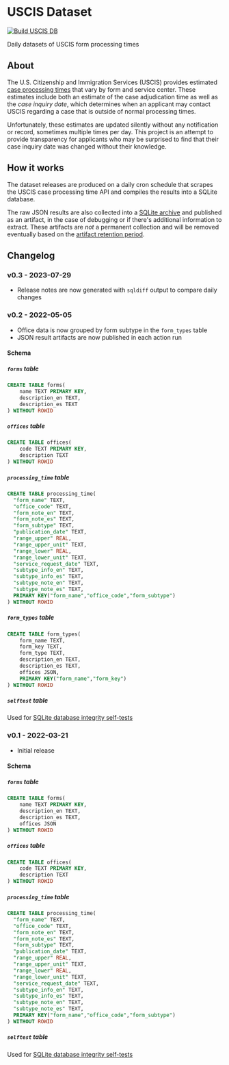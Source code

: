 # USCIS Dataset

[![Build USCIS DB](https://github.com/jzebedee/uscis/actions/workflows/build_db.yml/badge.svg)](https://github.com/jzebedee/uscis/actions/workflows/build_db.yml)

Daily datasets of USCIS form processing times

## About

The U.S. Citizenship and Immigration Services (USCIS) provides estimated [case processing times](https://egov.uscis.gov/processing-times/more-info) that vary by form and service center. These estimates include both an estimate of the case adjudication time as well as the _case inquiry date_, which determines when an applicant may contact USCIS regarding a case that is outside of normal processing times.

Unfortunately, these estimates are updated silently without any notification or record, sometimes multiple times per day. This project is an attempt to provide transparency for applicants who may be surprised to find that their case inquiry date was changed without their knowledge.

## How it works

The dataset releases are produced on a daily cron schedule that scrapes the USCIS case processing time API and compiles the results into a SQLite database.

The raw JSON results are also collected into a [SQLite archive](https://www.sqlite.org/sqlar.html) and published as an artifact, in the case of debugging or if there's additional information to extract. These artifacts are _not_ a permanent collection and will be removed eventually based on the [artifact retention period](https://docs.github.com/en/organizations/managing-organization-settings/configuring-the-retention-period-for-github-actions-artifacts-and-logs-in-your-organization).

## Changelog

### v0.3 - 2023-07-29

* Release notes are now generated with `sqldiff` output to compare daily changes

### v0.2 - 2022-05-05

* Office data is now grouped by form subtype in the `form_types` table
* JSON result artifacts are now published in each action run

#### Schema

##### `forms` table
```sql
CREATE TABLE forms(
    name TEXT PRIMARY KEY,
    description_en TEXT,
    description_es TEXT
) WITHOUT ROWID
```

##### `offices` table
```sql
CREATE TABLE offices(
    code TEXT PRIMARY KEY,
    description TEXT
) WITHOUT ROWID
```

##### `processing_time` table
```sql
CREATE TABLE processing_time(
  "form_name" TEXT,
  "office_code" TEXT,
  "form_note_en" TEXT,
  "form_note_es" TEXT,
  "form_subtype" TEXT,
  "publication_date" TEXT,
  "range_upper" REAL,
  "range_upper_unit" TEXT,
  "range_lower" REAL,
  "range_lower_unit" TEXT,
  "service_request_date" TEXT,
  "subtype_info_en" TEXT,
  "subtype_info_es" TEXT,
  "subtype_note_en" TEXT,
  "subtype_note_es" TEXT,
  PRIMARY KEY("form_name","office_code","form_subtype")
) WITHOUT ROWID
```

##### `form_types` table
```sql
CREATE TABLE form_types(
    form_name TEXT,
    form_key TEXT,
    form_type TEXT,
    description_en TEXT,
    description_es TEXT,
    offices JSON,
    PRIMARY KEY("form_name","form_key")
) WITHOUT ROWID
```

##### `selftest` table
Used for [SQLite database integrity self-tests](https://www.sqlite.org/cli.html#database_content_self_tests)

### v0.1 - 2022-03-21

* Initial release

#### Schema

##### `forms` table
```sql
CREATE TABLE forms(
    name TEXT PRIMARY KEY,
    description_en TEXT,
    description_es TEXT,
    offices JSON
) WITHOUT ROWID
```

##### `offices` table
```sql
CREATE TABLE offices(
    code TEXT PRIMARY KEY,
    description TEXT
) WITHOUT ROWID
```

##### `processing_time` table
```sql
CREATE TABLE processing_time(
  "form_name" TEXT,
  "office_code" TEXT,
  "form_note_en" TEXT,
  "form_note_es" TEXT,
  "form_subtype" TEXT,
  "publication_date" TEXT,
  "range_upper" REAL,
  "range_upper_unit" TEXT,
  "range_lower" REAL,
  "range_lower_unit" TEXT,
  "service_request_date" TEXT,
  "subtype_info_en" TEXT,
  "subtype_info_es" TEXT,
  "subtype_note_en" TEXT,
  "subtype_note_es" TEXT,
  PRIMARY KEY("form_name","office_code","form_subtype")
) WITHOUT ROWID
```

##### `selftest` table
Used for [SQLite database integrity self-tests](https://www.sqlite.org/cli.html#database_content_self_tests)
